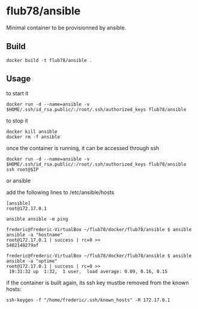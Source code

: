 # flub78/ansible

Minimal container to be provisionned by ansible.

## Build
```
docker build -t flub78/ansible .
```

## Usage
to start it
```
docker run -d --name=ansible -v $HOME/.ssh/id_rsa.public/:/root/.ssh/authorized_keys flub78/ansible
```

to stop it
```
docker kill ansible
docker rm -f ansible
```

once the container is running, it can be accessed through ssh
```
docker run -d --name=ansible -v $HOME/.ssh/id_rsa.public/:/root/.ssh/authorized_keys flub78/ansible
ssh root@$IP
```
or ansible

add the following lines to /etc/ansible/hosts
```
[ansible]
root@172.17.0.1
```

```
ansible ansible -m ping

frederic@frederic-VirtualBox ~/flub78/docker/flub78/ansible $ ansible ansible -a "hostname"
root@172.17.0.1 | success | rc=0 >>
5402140279af

frederic@frederic-VirtualBox ~/flub78/docker/flub78/ansible $ ansible ansible -a "uptime"
root@172.17.0.1 | success | rc=0 >>
 19:31:32 up  1:32,  1 user,  load average: 0.09, 0.16, 0.15
```

if the container is built again, its ssh key mustbe removed from the known hosts:
```
ssh-keygen -f "/home/frederic/.ssh/known_hosts" -R 172.17.0.1
```
